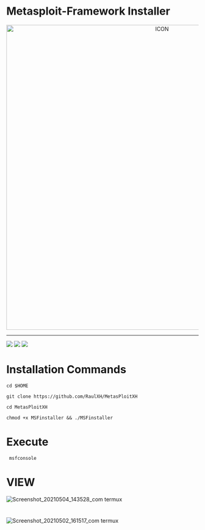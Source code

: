 # Metasploit-Framework Installer
<p align="center"><img src="https://www.diegomacedo.com.br/wp-content/uploads/2016/09/Metasploit-msf.png" alt="ICON" align="center" border="0" width="800" height="auto"></p>
<hr>

![](https://img.shields.io/github/stars/RaulXH/MetasPloitXH?style=flat-square&logo=Github) ![](https://badges.pufler.dev/visits/RaulXH/MetasPloitXH?style=flat-square&logo=Github) ![](https://img.shields.io/badge/Metasploit-Termux-green?style=for-the-badge&logo=Github)

# Installation Commands
```
cd $HOME

git clone https://github.com/RaulXH/MetasPloitXH

cd MetasPloitXH

chmod +x MSFinstaller && ./MSFinstaller

```

# Execute
```
 msfconsole

```
# VIEW 

![Screenshot_20210504_143528_com termux](https://user-images.githubusercontent.com/77165035/117060029-12a21600-ace6-11eb-8b76-959fe17d6159.jpg)

#
![Screenshot_20210502_161517_com termux](https://user-images.githubusercontent.com/77165035/118563164-ae467400-b733-11eb-9488-92a86c28f13e.jpg)
